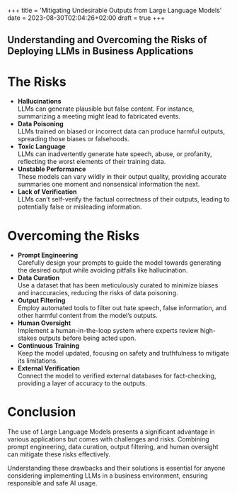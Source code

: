 +++
title = 'Mitigating Undesirable Outputs from Large Language Models'
date = 2023-08-30T02:04:26+02:00
draft = true
+++

Understanding and Overcoming the Risks of Deploying LLMs in Business Applications
---------------------------------------------------------------------------------

The Risks
=========

*   **Hallucinations**  
    LLMs can generate plausible but false content. For instance, summarizing a meeting might lead to fabricated events.
*   **Data Poisoning**  
    LLMs trained on biased or incorrect data can produce harmful outputs, spreading those biases or falsehoods.
*   **Toxic Language**  
    LLMs can inadvertently generate hate speech, abuse, or profanity, reflecting the worst elements of their training data.
*   **Unstable Performance**  
    These models can vary wildly in their output quality, providing accurate summaries one moment and nonsensical information the next.
*   **Lack of Verification**  
    LLMs can’t self-verify the factual correctness of their outputs, leading to potentially false or misleading information.

Overcoming the Risks
====================

*   **Prompt Engineering**  
    Carefully design your prompts to guide the model towards generating the desired output while avoiding pitfalls like hallucination.
*   **Data Curation**  
    Use a dataset that has been meticulously curated to minimize biases and inaccuracies, reducing the risks of data poisoning.
*   **Output Filtering**  
    Employ automated tools to filter out hate speech, false information, and other harmful content from the model’s outputs.
*   **Human Oversight**  
    Implement a human-in-the-loop system where experts review high-stakes outputs before being acted upon.
*   **Continuous Training**  
    Keep the model updated, focusing on safety and truthfulness to mitigate its limitations.
*   **External Verification**  
    Connect the model to verified external databases for fact-checking, providing a layer of accuracy to the outputs.

Conclusion
==========

The use of Large Language Models presents a significant advantage in various applications but comes with challenges and risks. Combining prompt engineering, data curation, output filtering, and human oversight can mitigate these risks effectively.

Understanding these drawbacks and their solutions is essential for anyone considering implementing LLMs in a business environment, ensuring responsible and safe AI usage.